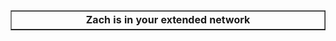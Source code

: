 <!-- I am in your extended network! -->
<table border=1 cellspacing=0 cellpadding=0>
  <tr>
    <td>
      <div align=center>
        <img width="882" height="1" /><br />
        <strong>Zach is in your extended network</strong>
        <img width="882" height="1" /><br />
      </div>
    </td>
  </tr>
</table>

